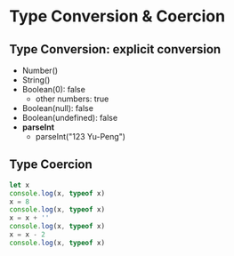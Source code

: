 # Type Conversion & Coercion

## Type Conversion: explicit conversion

* Number()
* String()
* Boolean(0): false
  * other numbers: true
* Boolean(null): false
* Boolean(undefined): false
* **parseInt**
  * parseInt("123 Yu-Peng")

## Type Coercion

```JavaScript
let x
console.log(x, typeof x)
x = 8
console.log(x, typeof x)
x = x + ''
console.log(x, typeof x)
x = x - 2
console.log(x, typeof x)
```

